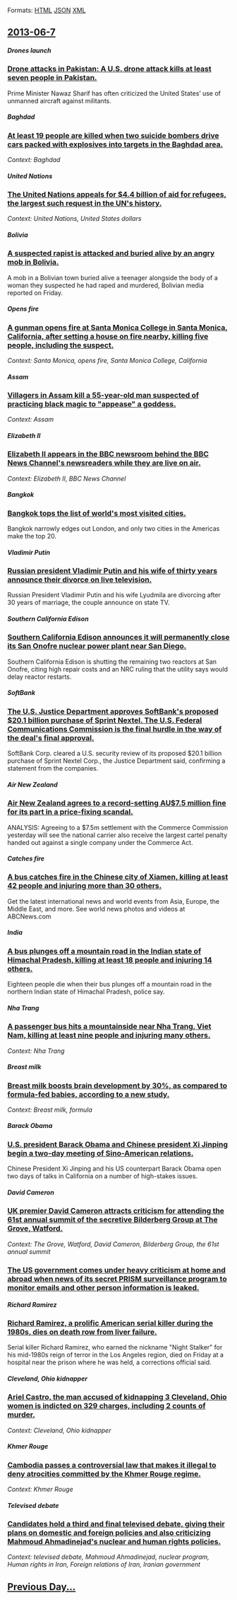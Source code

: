 
Formats: [HTML](2013/06/7/index.html)  [JSON](2013/06/7/index.json)  [XML](2013/06/7/index.xml)  

## [2013-06-7](/news/2013/06/7/index.md)

##### Drones launch
### [Drone attacks in Pakistan: A U.S. drone attack kills at least seven people in Pakistan. ](/news/2013/06/7/drone-attacks-in-pakistan-a-u-s-drone-attack-kills-at-least-seven-people-in-pakistan.md)
Prime Minister Nawaz Sharif has often criticized the United States’ use of unmanned aircraft against militants.

##### Baghdad
### [At least 19 people are killed when two suicide bombers drive cars packed with explosives into targets in the Baghdad area. ](/news/2013/06/7/at-least-19-people-are-killed-when-two-suicide-bombers-drive-cars-packed-with-explosives-into-targets-in-the-baghdad-area.md)
_Context: Baghdad_

##### United Nations
### [The United Nations appeals for $4.4 billion of aid for refugees, the largest such request in the UN's history. ](/news/2013/06/7/the-united-nations-appeals-for-4-4-billion-of-aid-for-refugees-the-largest-such-request-in-the-un-s-history.md)
_Context: United Nations, United States dollars_

##### Bolivia
### [A suspected rapist is attacked and buried alive by an angry mob in Bolivia. ](/news/2013/06/7/a-suspected-rapist-is-attacked-and-buried-alive-by-an-angry-mob-in-bolivia.md)
A mob in a Bolivian town buried alive a teenager alongside the body of a woman they suspected he had raped and murdered, Bolivian media reported on Friday.

##### Opens fire
### [A gunman opens fire at Santa Monica College in Santa Monica, California, after setting a house on fire nearby, killing five people, including the suspect. ](/news/2013/06/7/a-gunman-opens-fire-at-santa-monica-college-in-santa-monica-california-after-setting-a-house-on-fire-nearby-killing-five-people-includin.md)
_Context: Santa Monica, opens fire, Santa Monica College, California_

##### Assam
### [Villagers in Assam kill a 55-year-old man suspected of practicing black magic to "appease" a goddess. ](/news/2013/06/7/villagers-in-assam-kill-a-55-year-old-man-suspected-of-practicing-black-magic-to-appease-a-goddess.md)
_Context: Assam_

##### Elizabeth II
### [Elizabeth II appears in the BBC newsroom behind the BBC News Channel's newsreaders while they are live on air. ](/news/2013/06/7/elizabeth-ii-appears-in-the-bbc-newsroom-behind-the-bbc-news-channel-s-newsreaders-while-they-are-live-on-air.md)
_Context: Elizabeth II, BBC News Channel_

##### Bangkok
### [Bangkok tops the list of world's most visited cities. ](/news/2013/06/7/bangkok-tops-the-list-of-world-s-most-visited-cities.md)
Bangkok narrowly edges out London, and only two cities in the Americas make the top 20.

##### Vladimir Putin
### [Russian president Vladimir Putin and his wife of thirty years announce their divorce on live television. ](/news/2013/06/7/russian-president-vladimir-putin-and-his-wife-of-thirty-years-announce-their-divorce-on-live-television.md)
Russian President Vladimir Putin and his wife Lyudmila are divorcing after 30 years of marriage, the couple announce on state TV.

##### Southern California Edison
### [Southern California Edison announces it will permanently close its San Onofre nuclear power plant near San Diego. ](/news/2013/06/7/southern-california-edison-announces-it-will-permanently-close-its-san-onofre-nuclear-power-plant-near-san-diego.md)
Southern California Edison is shutting the remaining two reactors at San Onofre, citing high repair costs and an NRC ruling that the utility says would delay reactor restarts.

##### SoftBank
### [The U.S. Justice Department approves SoftBank's proposed $20.1 billion purchase of Sprint Nextel. The U.S. Federal Communications Commission is the final hurdle in the way of the deal's final approval. ](/news/2013/06/7/the-u-s-justice-department-approves-softbank-s-proposed-20-1-billion-purchase-of-sprint-nextel-the-u-s-federal-communications-commission.md)
SoftBank Corp. cleared a U.S. security review of its proposed $20.1 billion purchase of Sprint Nextel Corp., the Justice Department said, confirming a statement from the companies.

##### Air New Zealand
### [Air New Zealand agrees to a record-setting AU$7.5 million fine for its part in a price-fixing scandal. ](/news/2013/06/7/air-new-zealand-agrees-to-a-record-setting-au-7-5-million-fine-for-its-part-in-a-price-fixing-scandal.md)
ANALYSIS: Agreeing to a $7.5m settlement with the Commerce Commission yesterday will see the national carrier also receive the largest cartel penalty handed out against a single company under the Commerce Act. 

##### Catches fire
### [A bus catches fire in the Chinese city of Xiamen, killing at least 42 people and injuring more than 30 others. ](/news/2013/06/7/a-bus-catches-fire-in-the-chinese-city-of-xiamen-killing-at-least-42-people-and-injuring-more-than-30-others.md)
Get the latest international news and world events from Asia, Europe, the Middle East, and more. See world news photos and videos at ABCNews.com

##### India
### [A bus plunges off a mountain road in the Indian state of Himachal Pradesh, killing at least 18 people and injuring 14 others. ](/news/2013/06/7/a-bus-plunges-off-a-mountain-road-in-the-indian-state-of-himachal-pradesh-killing-at-least-18-people-and-injuring-14-others.md)
Eighteen people die when their bus plunges off a mountain road in the northern Indian state of Himachal Pradesh, police say.

##### Nha Trang
### [A passenger bus hits a mountainside near Nha Trang, Viet Nam, killing at least nine people and injuring many others. ](/news/2013/06/7/a-passenger-bus-hits-a-mountainside-near-nha-trang-viet-nam-killing-at-least-nine-people-and-injuring-many-others.md)
_Context: Nha Trang_

##### Breast milk
### [Breast milk boosts brain development by 30%, as compared to formula-fed babies, according to a new study. ](/news/2013/06/7/breast-milk-boosts-brain-development-by-30-as-compared-to-formula-fed-babies-according-to-a-new-study.md)
_Context: Breast milk, formula_

##### Barack Obama
### [U.S. president Barack Obama and Chinese president Xi Jinping begin a two-day meeting of Sino-American relations. ](/news/2013/06/7/u-s-president-barack-obama-and-chinese-president-xi-jinping-begin-a-two-day-meeting-of-sino-american-relations.md)
Chinese President Xi Jinping and his US counterpart Barack Obama open two days of talks in California on a number of high-stakes issues.

##### David Cameron
### [UK premier David Cameron attracts criticism for attending the 61st annual summit of the secretive Bilderberg Group at The Grove, Watford. ](/news/2013/06/7/uk-premier-david-cameron-attracts-criticism-for-attending-the-61st-annual-summit-of-the-secretive-bilderberg-group-at-the-grove-watford.md)
_Context: The Grove, Watford, David Cameron, Bilderberg Group, the 61st annual summit_

##### 
### [The US government comes under heavy criticism at home and abroad when news of its secret PRISM surveillance program to monitor emails and other person information is leaked. ](/news/2013/06/7/the-us-government-comes-under-heavy-criticism-at-home-and-abroad-when-news-of-its-secret-prism-surveillance-program-to-monitor-emails-and-ot.md)
##### Richard Ramirez
### [Richard Ramirez, a prolific American serial killer during the 1980s, dies on death row from liver failure. ](/news/2013/06/7/richard-ramirez-a-prolific-american-serial-killer-during-the-1980s-dies-on-death-row-from-liver-failure.md)
Serial killer Richard Ramirez, who earned the nickname &quot;Night Stalker&quot; for his mid-1980s reign of terror in the Los Angeles region, died on Friday at a hospital near the prison where he was held, a corrections official said.

##### Cleveland, Ohio kidnapper
### [Ariel Castro, the man accused of kidnapping 3 Cleveland, Ohio women is indicted on 329 charges, including 2 counts of murder. ](/news/2013/06/7/ariel-castro-the-man-accused-of-kidnapping-3-cleveland-ohio-women-is-indicted-on-329-charges-including-2-counts-of-murder.md)
_Context: Cleveland, Ohio kidnapper_

##### Khmer Rouge
### [Cambodia passes a controversial law that makes it illegal to deny atrocities committed by the Khmer Rouge regime. ](/news/2013/06/7/cambodia-passes-a-controversial-law-that-makes-it-illegal-to-deny-atrocities-committed-by-the-khmer-rouge-regime.md)
_Context: Khmer Rouge_

##### Televised debate
### [Candidates hold a third and final televised debate, giving their plans on domestic and foreign policies and also criticizing Mahmoud Ahmadinejad's nuclear and human rights policies. ](/news/2013/06/7/candidates-hold-a-third-and-final-televised-debate-giving-their-plans-on-domestic-and-foreign-policies-and-also-criticizing-mahmoud-ahmadin.md)
_Context: televised debate, Mahmoud Ahmadinejad, nuclear program, Human rights in Iran, Foreign relations of Iran, Iranian government_

## [Previous Day...](/news/2013/06/6/index.md)


